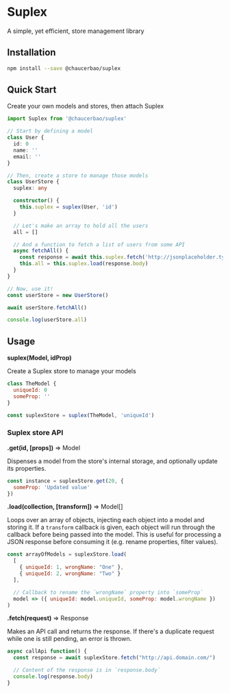 # Suplex
A simple, yet efficient, store management library

## Installation

```sh
npm install --save @chaucerbao/suplex
```

## Quick Start
Create your own models and stores, then attach Suplex

```ts
import Suplex from '@chaucerbao/suplex'

// Start by defining a model
class User {
  id: 0
  name: ''
  email: ''
}

// Then, create a store to manage those models
class UserStore {
  suplex: any

  constructor() {
    this.suplex = suplex(User, 'id')
  }

  // Let's make an array to hold all the users
  all = []

  // And a function to fetch a list of users from some API
  async fetchAll() {
    const response = await this.suplex.fetch('http://jsonplaceholder.typicode.com/users')
    this.all = this.suplex.load(response.body)
  }
}

// Now, use it!
const userStore = new UserStore()

await userStore.fetchAll()

console.log(userStore.all)
```

## Usage

**suplex(Model, idProp)**

Create a Suplex store to manage your models

```js
class TheModel {
  uniqueId: 0
  someProp: ''
}

const suplexStore = suplex(TheModel, 'uniqueId')
```

### Suplex store API

**.get(id, [props])** => Model

Dispenses a model from the store's internal storage, and optionally update its properties.

```js
const instance = suplexStore.get(20, {
  someProp: 'Updated value'
})
```

**.load(collection, [transform])** => Model[]

Loops over an array of objects, injecting each object into a model and storing it. If a `transform` callback is given, each object will run through the callback before being passed into the model. This is useful for processing a JSON response before consuming it (e.g. rename properties, filter values).

```js
const arrayOfModels = suplexStore.load(
  [
    { uniqueId: 1, wrongName: "One" },
    { uniqueId: 2, wrongName: "Two" }
  ],

  // Callback to rename the `wrongName` property into `someProp`
  model => ({ uniqueId: model.uniqueId, someProp: model.wrongName })
)
```

**.fetch(request)** => Response

Makes an API call and returns the response. If there's a duplicate request while one is still pending, an error is thrown.

```js
async callApi function() {
  const response = await suplexStore.fetch("http://api.domain.com/")

  // Content of the response is in `response.body`
  console.log(response.body)
}
```
